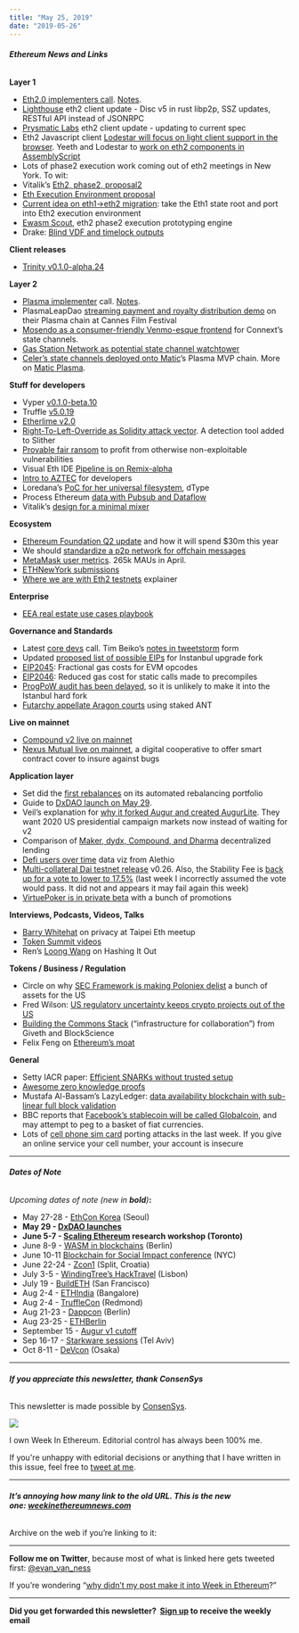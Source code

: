 ```yaml
---
title: "May 25, 2019"
date: "2019-05-26"
---
```


###### **Ethereum News and Links**

**Layer 1**

- [Eth2.0 implementers call](https://www.youtube.com/watch?v=dw2GmEuLr5k). [Notes](https://gist.github.com/mratsim/81ffa60648e53b1facccf999d088e8eb).
- [Lighthouse](https://lighthouse.sigmaprime.io/update-11.html) eth2 client update - Disc v5 in rust libp2p, SSZ updates, RESTful API instead of JSONRPC
- [Prysmatic Labs](https://medium.com/prysmatic-labs/ethereum-2-0-development-update-27-prysmatic-labs-8b65dbdf9381) eth2 client update - updating to current spec
- Eth2 Javascript client [Lodestar will focus on light client support in the browser](https://medium.com/chainsafe-systems/lodestar-roadmap-updates-87783c517b9f). Yeeth and Lodestar to [work on eth2 components in AssemblyScript](https://medium.com/yeeth/yeeth-updates-3-d2e1f8bb97ef)
- Lots of phase2 execution work coming out of eth2 meetings in New York. To wit:
- Vitalik’s [Eth2, phase2, proposal2](https://notes.ethereum.org/w1Pn2iMmSTqCmVUTGV4T5A?viewPhase#)
- [Eth Execution Environment proposal](https://ethresear.ch/t/eth-execution-environment-proposal/5507)
- [Current idea on eth1->eth2 migration](https://twitter.com/VitalikButerin/status/1132380238997012480): take the Eth1 state root and port into Eth2 execution environment
- [Ewasm Scout](https://ethresear.ch/t/phase-2-execution-prototyping-engine-ewasm-scout/5509), eth2 phase2 execution prototyping engine
- Drake: [Blind VDF and timelock outputs](https://ethresear.ch/t/blinded-vdfs-and-timelocks/5494)

**Client releases**

- [Trinity v0.1.0-alpha.24](https://github.com/ethereum/trinity/releases/tag/v0.1.0-alpha.24)

**Layer 2**

- [Plasma implementer](https://www.youtube.com/watch?v=AWLCmdawWWU) call. [Notes](https://www.notion.so/Plasma-Implementers-Call-2-0-2018-05-22-fae4d4ab1eb740198591273961e21b7f).
- PlasmaLeapDao [streaming payment and royalty distribution demo](https://leapdao.org/blog/Rights-Management-Onchain-Cannes-Film/) on their Plasma chain at Cannes Film Festival
- [Mosendo as a consumer-friendly Venmo-esque frontend](https://medium.com/depfi/ethereum-is-actually-delivering-peer-to-peer-cash-heres-how-447be424f4e2) for Connext’s state channels.
- [Gas Station Network as potential state channel watchtower](https://hackernoon.com/sha-zam-b01cf9c7126a)
- [Celer’s state channels deployed onto Matic](https://medium.com/celer-network/celer-x-matic-towards-an-integrated-future-of-layer-2-scaling-solutions-b497f114add3)’s Plasma MVP chain. More on [Matic Plasma](https://ethresear.ch/t/account-based-plasma-morevp/5480).

**Stuff for developers**

- Vyper [v0.1.0-beta.10](https://github.com/ethereum/vyper/releases/tag/v0.1.0-beta.10)
- Truffle [v5.0.19](https://github.com/trufflesuite/truffle/releases/tag/v5.0.19)
- [Etherlime v2.0](https://github.com/LimeChain/etherlime/releases/tag/etherlime%402.0.0)
- [Right-To-Left-Override as Solidity attack vector](https://skylightcyber.com/2019/05/12/ethereum-smart-contracts-exploitation-using-right-to-left-override-character/). A detection tool added to Slither
- [Provable fair ransom](https://medium.com/consensys-diligence/provable-fair-ransom-1547ba894d0) to profit from otherwise non-exploitable vulnerabilities
- Visual Eth IDE [Pipeline is on Remix-alpha](https://www.reddit.com/r/ethereum/comments/bsu2m2/pipeline_visual_ethereum_ide_brief_guide_now_on/)
- [Intro to AZTEC](https://medium.com/aztec-protocol/an-introduction-to-aztec-47c70e875dc7) for developers
- Loredana’s [PoC for her universal filesystem](https://www.reddit.com/r/ethereum/comments/bq4wgl/universal_os_filesystem_by_consensus_for_ethereum/), dType
- Process Ethereum [data with Pubsub and Dataflow](https://github.com/allenday/ethereum-streaming-analytics-demo)
- Vitalik’s [design for a minimal mixer](https://hackmd.io/s/rJj9hEJTN)

**Ecosystem**

- [Ethereum Foundation Q2 update](https://blog.ethereum.org/2019/05/21/ethereum-foundation-spring-2019-update/) and how it will spend $30m this year
- We should [standardize a p2p network for offchain messages](https://ethereum-magicians.org/t/we-need-to-standardize-a-p2p-network-for-offchain-messages/3298)
- [MetaMask user metrics](https://medium.com/metamask/metamask-metrics-fbec0e2ceaa7). 265k MAUs in April.
- [ETHNewYork submissions](https://ethnewyork.devpost.com/submissions)
- [Where we are with Eth2 testnets](https://www.tokendaily.co/blog/eli5-explanation-of-the-ethereum-2-0-testnet) explainer

**Enterprise**

- [EEA real estate use cases playbook](https://entethalliance.org/real-estate-leaders-unveil-enterprise-ethereum-alliance-blockchain-use-case-playbook/)

**Governance and Standards**

- Latest [core devs](https://www.youtube.com/watch?v=lF_XxqxgVuA) call. Tim Beiko’s [notes in tweetstorm](https://twitter.com/TimBeiko/status/1131929965174415360) form
- Updated [proposed list of possible EIPs](https://github.com/ethereum/EIPs/blob/02904c52f28fa509bdd5d563adc25d346ac33b79/EIPS/eip-1679.md) for Instanbul upgrade fork
- [EIP2045](https://eips.ethereum.org/EIPS/eip-2045): Fractional gas costs for EVM opcodes
- [EIP2046](https://eips.ethereum.org/EIPS/eip-2046): Reduced gas cost for static calls made to precompiles
- [ProgPoW audit has been delayed](https://ethereum-magicians.org/t/progpow-audit-delay-issue/3309), so it is unlikely to make it into the Istanbul hard fork
- [Futarchy appellate Aragon courts](https://blog.aragon.one/futarchy-courts/) using staked ANT

**Live on mainnet**

- [Compound v2 live on mainnet](https://medium.com/compound-finance/compound-v2-is-live-157db0b7cfc8)
- [Nexus Mutual live on mainnet](https://medium.com/nexus-mutual/nexus-mutual-launch-how-our-digital-cooperative-will-work-711822c2931d), a digital cooperative to offer smart contract cover to insure against bugs

**Application layer**

- Set did the [first rebalances](https://medium.com/set-protocol/a-milestone-success-the-first-sets-rebalance-b895de1d88b2) on its automated rebalancing portfolio
- Guide to [DxDAO launch on May 29](https://docs.google.com/document/d/1PIgWibaN1n1UF3oMx-Ca-ebFK8tHmT2JVQbOC_xSQSg/edit).
- Veil’s explanation for [why it forked Augur and created AugurLite](https://medium.com/veil-blog/augurlite-follow-up-59fefaf240c9). They want 2020 US presidential campaign markets now instead of waiting for v2
- Comparison of [Maker, dydx, Compound, and Dharma](https://medium.com/dydxderivatives/decentralized-lending-an-overview-1e00fdc2d3ee) decentralized lending
- [Defi users over time](https://medium.com/alethio/the-defi-series-a-closer-look-into-user-community-356a8d8ba2f5) data viz from Alethio
- [Multi-collateral Dai testnet release](https://blog.makerdao.com/update-the-road-to-multi-collateral-dai-kovan-release-v0-2-6/) v0.26. Also, the Stability Fee is [back up for a vote to lower to 17.5%](https://blog.makerdao.com/executive-vote-stability-fee-17-5-may-24/) (last week I incorrectly assumed the vote would pass. It did not and appears it may fail again this week)
- [VirtuePoker is in private beta](https://www.reddit.com/r/ethereum/comments/bs3zqv/the_virtue_poker_beta_launches_today_play_for/) with a bunch of promotions

**Interviews, Podcasts, Videos, Talks** 

- [Barry Whitehat](https://www.youtube.com/watch?v=maDHYyj30kg) on privacy at Taipei Eth meetup
- [Token Summit videos](https://www.youtube.com/playlist?list=PLuQ-imDgTi5j0nv6vsmi9MCoUZg1eDneQ)
- Ren’s [Loong Wang](https://thebitcoinpodcast.com/hashing-it-out-46/) on Hashing It Out

**Tokens / Business / Regulation**

- Circle on why [SEC Framework is making Poloniex delist](https://blog.circle.com/2019/05/23/our-take-interpreting-recent-signals-from-us-regulatory-agencies/) a bunch of assets for the US
- Fred Wilson: [US regulatory uncertainty keeps crypto projects out of the US](https://twitter.com/fredwilson/status/1132045551594352646)
- [Building the Commons Stack](https://medium.com/giveth/introducing-the-commons-stack-scalable-infrastructure-for-community-collaboration-6886eb97413e) (“infrastructure for collaboration”) from Giveth and BlockScience
- Felix Feng on [Ethereum’s moat](https://twitter.com/felix2feng/status/1130268154742026241)

**General**

- Setty IACR paper: [Efficient SNARKs without trusted setup](https://eprint.iacr.org/2019/550.pdf)
- [Awesome zero knowledge proofs](https://github.com/matter-labs/awesome-zero-knowledge-proofs)
- Mustafa Al-Bassam’s LazyLedger: [data availability blockchain with sub-linear full block validation](https://ethresear.ch/t/a-data-availability-blockchain-with-sub-linear-full-block-validation/5503)
- BBC reports that [Facebook’s stablecoin will be called Globalcoin](https://www.bbc.com/news/business-48383460), and may attempt to peg to a basket of fiat currencies.
- Lots of [cell phone sim card](https://medium.com/coinmonks/the-most-expensive-lesson-of-my-life-details-of-sim-port-hack-35de11517124?sk=4c29b27bacb2eff038ec8fe4d40cd615) porting attacks in the last week. If you give an online service your cell number, your account is insecure

* * *

###### **Dates of Note**

_Upcoming dates of note (new in **bold**)_**:**

- May 27-28 - [EthCon Korea](https://ethcon.kr/) (Seoul)
- **May 29 - [DxDAO launches](https://docs.google.com/document/d/1PIgWibaN1n1UF3oMx-Ca-ebFK8tHmT2JVQbOC_xSQSg/edit)**
- **June 5-7 - [Scaling Ethereum](https://twitter.com/ScalingETH/status/1131350847047311362) research workshop (Toronto)**
- June 8-9 - [WASM in blockchains](https://avive.github.io/wasm_on_the_blockchain/#/) (Berlin)
- June 10-11 [Blockchain for Social Impact conference](https://conference.blockchainforsocialimpact.com/) (NYC)
- June 22-24 - [Zcon1](https://www.zfnd.org/zcon/) (Split, Croatia)
- July 3-5 - [WindingTree’s HackTravel](https://windingtree.com/hacktravel-lisbon-2019) (Lisbon)
- July 19 - [BuildETH](https://www.buildeth.io/) (San Francisco)
- Aug 2-4 - [ETHIndia](https://ethindia.co/) (Bangalore)
- Aug 2-4 - [TruffleCon](https://www.truffleframework.com/trufflecon2019) (Redmond)
- Aug 21-23 - [Dappcon](https://dappcon.io/) (Berlin)
- Aug 23-25 - [ETHBerlin](https://ethberlinzwei.com/)
- September 15 - [Augur v1 cutoff](https://www.augur.net/blog/v1-cutoff/)
- Sep 16-17 - [Starkware sessions](https://www.starkware.co/sessions/) (Tel Aviv)
- Oct 8-11 - [DeVcon](https://devcon.org/) (Osaka)

* * *

###### **If you appreciate this newsletter, thank ConsenSys**

This newsletter is made possible by [ConsenSys](https://consensys.net/).  

[![](https://cdn.substack.com/image/fetch/w_1100,c_limit,q_auto:good,f_auto/https%3A%2F%2Fbucketeer-e05bbc84-baa3-437e-9518-adb32be77984.s3.amazonaws.com%2Fpublic%2Fimages%2F08f1b2fd-57e2-4d4b-bd42-730c769114be_240x240.jpeg)](https://cdn.substack.com/image/fetch/c_limit,q_auto:good,f_auto/https%3A%2F%2Fbucketeer-e05bbc84-baa3-437e-9518-adb32be77984.s3.amazonaws.com%2Fpublic%2Fimages%2F08f1b2fd-57e2-4d4b-bd42-730c769114be_240x240.jpeg)

  
I own Week In Ethereum. Editorial control has always been 100% me. 

If you're unhappy with editorial decisions or anything that I have written in this issue, feel free to [tweet at me](https://twitter.com/evan_van_ness).

* * *

###### **It’s annoying how many link to the old URL. This is the new one: [weekinethereumnews.com](https://weekinethereumnews.com/)** 

Archive on the web if you’re linking to it: 

* * *

**Follow me on Twitter**, because most of what is linked here gets tweeted first: [@evan\_van\_ness](https://twitter.com/evan_van_ness)

If you’re wondering “[why didn’t my post make it into Week in Ethereum](https://www.evanvanness.com/post/179914035841/why-didnt-my-post-make-the-newsletter)?”

* * *

**Did you get forwarded this newsletter?  [Sign up](https://weekinethereum.substack.com/subscribe#about) to receive the weekly email**
